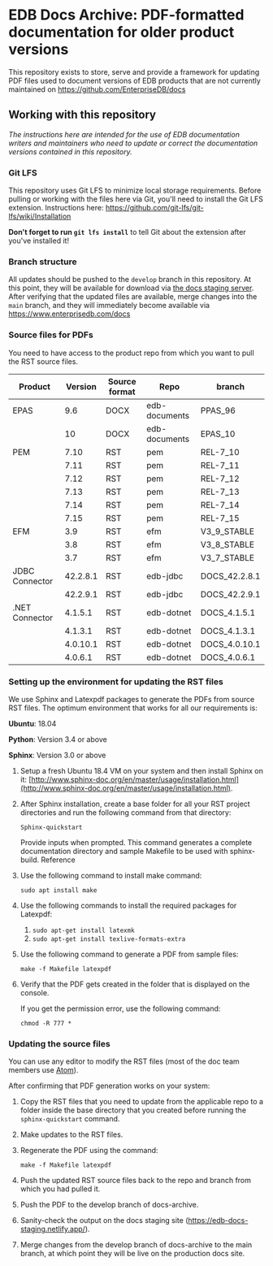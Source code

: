 # EDB Docs Archive: PDF-formatted documentation for older product versions

This repository exists to store, serve and provide a framework for updating PDF files used to document versions of EDB products that are not currently maintained on https://github.com/EnterpriseDB/docs

## Working with this repository

*The instructions here are intended for the use of EDB documentation writers and maintainers who need to update or correct the documentation versions contained in this repository.*

### Git LFS

This repository uses Git LFS to minimize local storage requirements. Before pulling or working with the files here via Git, you'll need to install the Git LFS extension. Instructions here: https://github.com/git-lfs/git-lfs/wiki/Installation

**Don't forget to run `git lfs install`** to tell Git about the extension after you've installed it!

### Branch structure

All updates should be pushed to the `develop` branch in this repository. At this point, they will be available for download via [the docs staging server](https://edb-docs-staging.netlify.app/docs/). After verifying that the updated files are available, merge changes into the `main` branch, and they will immediately become available via https://www.enterprisedb.com/docs

### Source files for PDFs

You need to have access to the product repo from which you want to pull the RST source files. 

| Product | Version | Source format | Repo | branch |
| ------------- | ------------- | ------------- | ------------- | ------------- |
| EPAS | 9.6 | DOCX | edb-documents | PPAS_96 
|| 10 | DOCX | edb-documents | EPAS_10 | 
| PEM | 7.10 | RST | pem | REL-7_10 |
|| 7.11 | RST | pem | REL-7_11 |
|| 7.12 | RST | pem | REL-7_12 |
|| 7.13 | RST | pem | REL-7_13 |
|| 7.14 | RST | pem | REL-7_14 |
|| 7.15 | RST | pem | REL-7_15 |
| EFM | 3.9 | RST | efm | V3_9_STABLE |
|| 3.8 | RST | efm | V3_8_STABLE |
|| 3.7 | RST | efm | V3_7_STABLE |
| JDBC Connector | 42.2.8.1 | RST | edb-jdbc| DOCS_42.2.8.1 |
|| 42.2.9.1 | RST | edb-jdbc | DOCS_42.2.9.1 |
| .NET Connector | 4.1.5.1 | RST | edb-dotnet | DOCS_4.1.5.1 |
|| 4.1.3.1 | RST | edb-dotnet | DOCS_4.1.3.1 |
|| 4.0.10.1 | RST | edb-dotnet | DOCS_4.0.10.1 |
|| 4.0.6.1 | RST | edb-dotnet | DOCS_4.0.6.1 |

### Setting up the environment for updating the RST files
We use Sphinx and Latexpdf packages to generate the PDFs from source RST files. The optimum environment that works for all our requirements is:

**Ubuntu**: 18.04

**Python**: Version 3.4 or above

**Sphinx**: Version 3.0 or above

1. Setup a fresh Ubuntu 18.4 VM on your system and then install Sphinx on it: [http://www.sphinx-doc.org/en/master/usage/installation.html](http://www.sphinx-doc.org/en/master/usage/installation.html).  
1. After Sphinx installation, create a base folder for all your RST project directories and run the following command from that directory: 

   `Sphinx-quickstart`

   Provide inputs when prompted. This command generates a complete documentation directory and sample Makefile to be used with sphinx-build. Reference
1. Use the following command to install make command: 

   `sudo apt install make`

1. Use the following commands to install the required packages for Latexpdf: 
   1. `sudo apt-get install latexmk`
   1. `sudo apt-get install texlive-formats-extra`

1. Use the following command to generate a PDF from sample files: 

   `make -f Makefile latexpdf`

1. Verify that the PDF gets created in the folder that is displayed on the console. 

   If you get the permission error, use the following command: 
   
   `chmod -R 777 *`

### Updating the source files
You can use any editor to modify the RST files (most of the doc team members use [Atom](https://www.ubuntu18.com/install-atom-on-ubuntu-18/)).
 
After confirming that PDF generation works on your system:

 1. Copy the RST files that you need to update from the applicable repo to a folder inside the base directory that you created before running the `sphinx-quickstart` command.

1. Make updates to the RST files.

1. Regenerate the PDF using the command:

   `make -f Makefile latexpdf`

1. Push the updated RST source files back to the repo and branch from which you had pulled it.

1. Push the PDF to the develop branch of docs-archive. 

1. Sanity-check the output on the docs staging site (https://edb-docs-staging.netlify.app/).

1. Merge changes from the develop branch of docs-archive to the main branch, at which point they will be live on the production docs site.
